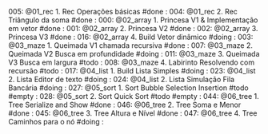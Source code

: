 005: @01_rec   1. Rec Operações básicas                  #done             :[](../base/005/Readme.md)
004: @01_rec   2. Rec Triângulo da soma                  #done             :[](../base/004/Readme.md)
000: @02_array 1. Princesa V1 & Implementação em vetor   #done             :[](../base/000/Readme.md)
001: @02_array 2. Princesa V2                            #done             :[](../base/001/Readme.md)
002: @02_array 3. Princesa V3                            #done             :[](../base/002/Readme.md)
016: @02_array 4. Build Vetor dinâmico                   #doing            :[](../base/016/Readme.md)
003: @03_maze  1. Queimada V1 chamada recursiva          #done             :[](../base/003/Readme.md)
007: @03_maze  2. Queimada V2 Busca em profundidade      #doing            :[](../base/007/Readme.md)
011: @03_maze  3. Queimada V3 Busca em largura           #todo             :[](../base/011/Readme.md)
008: @03_maze  4. Labirinto Resolvendo com recursão      #todo             :[](../base/008/Readme.md)
017: @04_list  1. Build Lista Simples                    #doing            :[](../base/017/Readme.md)
023: @04_list  2. Lista Editor de texto                  #doing            :[](../base/023/Readme.md)
024: @04_list  2. Lista Simulação Fila Bancária          #doing            :[](../base/024/Readme.md)
027: @05_sort  1. Sort Bubble Selection Insertion        #todo #empty      :[](../base/027/Readme.md)
028: @05_sort  2. Sort Quick Sort                        #todo #empty      :[](../base/028/Readme.md)
044: @06_tree  1. Tree Serialize and Show                #done             :[](../base/044/Readme.md)
046: @06_tree  2. Tree Soma e Menor                      #done             :[](../base/046/Readme.md)
045: @06_tree  3. Tree Altura e Nível                    #done             :[](../base/045/Readme.md)
047: @06_tree  4. Tree Caminhos para o nó                #doing            :[](../base/047/Readme.md)
